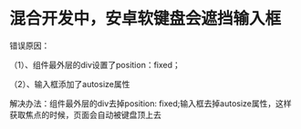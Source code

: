 # 混合开发中，安卓软键盘会遮挡输入框

错误原因：

（1）、组件最外层的div设置了position：fixed；

（2）、输入框添加了autosize属性

解决办法：组件最外层的div去掉position: fixed;输入框去掉autosize属性，这样获取焦点的时候，页面会自动被键盘顶上去
